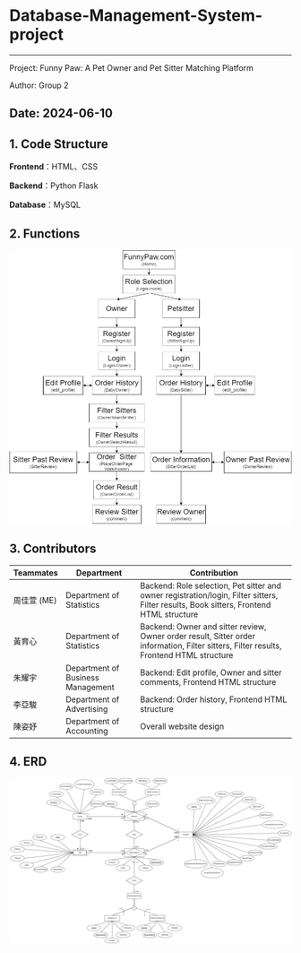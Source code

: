 # Database-Management-System-project
---
Project: Funny Paw: A Pet Owner and Pet Sitter Matching Platform

Author: Group 2

Date: 2024-06-10
---

## 1. Code Structure

**Frontend**：HTML、CSS

**Backend**：Python Flask

**Database**：MySQL

## 2. Functions
![Function Image](/Petservice/static/img/functiondiagram.jpg)

## 3. Contributors

| Teammates | Department | Contribution |
|-----------|------------|--------------|
| 周佳萱 (ME) | Department of Statistics | Backend: Role selection, Pet sitter and owner registration/login, Filter sitters, Filter results, Book sitters, Frontend HTML structure |
| 黃育心 | Department of Statistics | Backend: Owner and sitter review, Owner order result, Sitter order information, Filter sitters, Filter results, Frontend HTML structure |
| 朱耀宇 | Department of Business Management | Backend: Edit profile, Owner and sitter comments, Frontend HTML structure |
| 李亞駿 | Department of Advertising | Backend: Order history, Frontend HTML structure |
| 陳姿妤 | Department of Accounting  | Overall website design |




## 4. ERD
![ERD Image](/Petservice/static/img/ERD.jpg)





